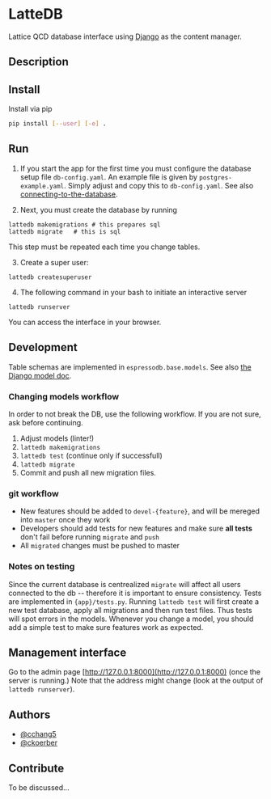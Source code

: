 # LatteDB

Lattice QCD database interface using [Django](https://docs.djangoproject.com/en/2.2/intro/tutorial01/) as the content manager.

## Description

## Install
Install via pip
```bash
pip install [--user] [-e] .
```

## Run
1. If you start the app for the first time you must configure the database setup file `db-config.yaml`.
An example file is given by `postgres-example.yaml`. Simply adjust and copy this to `db-config.yaml`.
See also [connecting-to-the-database](https://docs.djangoproject.com/en/2.2/ref/databases/#connecting-to-the-database).

2. Next, you must create the database by running
```
lattedb makemigrations # this prepares sql
lattedb migrate   # this is sql
```
This step must be repeated each time you change tables.

3. Create a super user:
```
lattedb createsuperuser
```

4. The following command in your bash to initiate an interactive server
```
lattedb runserver
```

You can access the interface in your browser.

## Development
Table schemas are implemented in `espressodb.base.models`.
See also [the Django model doc](https://docs.djangoproject.com/en/2.2/topics/db/models/).

### Changing models workflow
In order to not break the DB, use the following workflow.
If you are not sure, ask before continuing.

1. Adjust models (linter!)
2. `lattedb makemigrations`
3. `lattedb test` (continue only if successfull)
4. `lattedb migrate`
5. Commit and push all new migration files.

### git workflow
* New features should be added to `devel-{feature}`, and will be mereged into `master` once they work 
* Developers should add tests for new features and make sure **all tests** don't fail before running `migrate` and `push`
* All `migrated` changes must be pushed to master

### Notes on testing
Since the current database is centrealized `migrate` will affect all users connected to the db -- therefore it is important to ensure consistency.
Tests are implemented in `{app}/tests.py`.
Running `lattedb test` will first create a new test database, apply all migrations and then run test files.
Thus tests will spot errors in the models.
Whenever you change a model, you should add a simple test to make sure features work as expected.


## Management interface
Go to the admin page [http://127.0.0.1:8000](http://127.0.0.1:8000) (once the server is running.)
Note that the address might change (look at the output of `lattedb runserver`).

## Authors
* [@cchang5](https://github.com/cchang5)
* [@ckoerber](https://github.com/ckoerber)

## Contribute
To be discussed...
